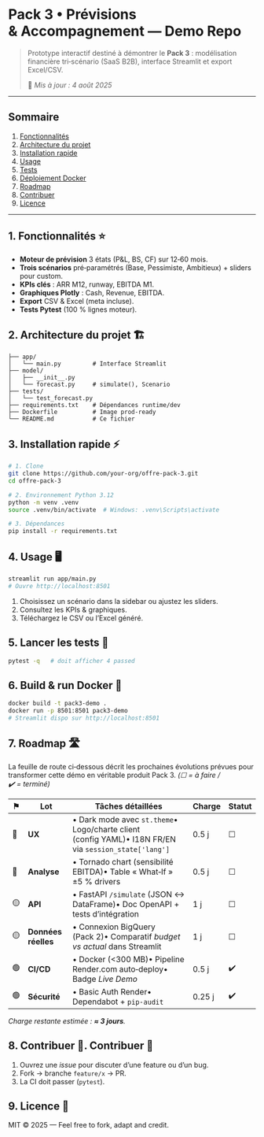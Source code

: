 # Pack 3 • Prévisions & Accompagnement — Demo Repo

&#x20;&#x20;

> Prototype interactif destiné à démontrer le **Pack 3** : modélisation financière tri‑scénario (SaaS B2B), interface Streamlit et export Excel/CSV.
>
> 📅 *Mis à jour : 4 août 2025*

---

## Sommaire

1. [Fonctionnalités](#fonctionnalités)
2. [Architecture du projet](#architecture)
3. [Installation rapide](#installation)
4. [Usage](#usage)
5. [Tests](#tests)
6. [Déploiement Docker](#docker)
7. [Roadmap](#roadmap)
8. [Contribuer](#contribuer)
9. [Licence](#licence)

---



## 1. Fonctionnalités ⭐

- **Moteur de prévision** 3 états (P&L, BS, CF) sur 12‑60 mois.
- **Trois scénarios** pré‑paramétrés (Base, Pessimiste, Ambitieux) + sliders pour custom.
- **KPIs clés** : ARR M12, runway, EBITDA M1.
- **Graphiques Plotly** : Cash, Revenue, EBITDA.
- **Export** CSV & Excel (meta incluse).
- **Tests Pytest** (100 % lignes moteur).



## 2. Architecture du projet 🏗

```
├── app/
│   └── main.py         # Interface Streamlit
├── model/
│   ├── __init__.py
│   └── forecast.py     # simulate(), Scenario
├── tests/
│   └── test_forecast.py
├── requirements.txt    # Dépendances runtime/dev
├── Dockerfile          # Image prod‑ready
└── README.md           # Ce fichier
```



## 3. Installation rapide ⚡

```bash
# 1. Clone
git clone https://github.com/your‑org/offre‑pack‑3.git
cd offre‑pack‑3

# 2. Environnement Python 3.12
python -m venv .venv
source .venv/bin/activate  # Windows: .venv\Scripts\activate

# 3. Dépendances
pip install -r requirements.txt
```



## 4. Usage 🖥️

```bash
streamlit run app/main.py
# Ouvre http://localhost:8501
```

1. Choisissez un scénario dans la sidebar ou ajustez les sliders.
2. Consultez les KPIs & graphiques.
3. Téléchargez le CSV ou l’Excel généré.



## 5. Lancer les tests 🧪

```bash
pytest -q   # doit afficher 4 passed
```



## 6. Build & run Docker 🐳

```bash
docker build -t pack3-demo .
docker run -p 8501:8501 pack3-demo
# Streamlit dispo sur http://localhost:8501
```



## 7. Roadmap 🛣️

La feuille de route ci‑dessous décrit les prochaines évolutions prévues pour transformer cette démo en véritable produit Pack 3.  *(☐ = à faire / ✔️ = terminé)*

| ⚑  | Lot                 | Tâches détaillées                                                                                     | Charge | Statut |
| -- | ------------------- | ----------------------------------------------------------------------------------------------------- | ------ | ------ |
| 🔵 | **UX**              | • Dark mode avec `st.theme`• Logo/charte client (config YAML)• I18N FR/EN via `session_state['lang']` | 0.5 j  | ☐      |
| 🔵 | **Analyse**         | • Tornado chart (sensibilité EBITDA)• Table « What‑If » ±5 % drivers                                  | 0.5 j  | ☐      |
| 🟡 | **API**             | • FastAPI `/simulate` (JSON ↔ DataFrame)• Doc OpenAPI + tests d’intégration                           | 1 j    | ☐      |
| 🟡 | **Données réelles** | • Connexion BigQuery (Pack 2)• Comparatif *budget vs actual* dans Streamlit                           | 1 j    | ☐      |
| 🟢 | **CI/CD**           | • Docker (<300 MB)• Pipeline Render.com auto‑deploy• Badge *Live Demo*                                | 0.5 j  | ✔️     |
| 🟢 | **Sécurité**        | • Basic Auth Render• Dependabot + `pip‑audit`                                                         | 0.25 j | ✔️     |

*Charge restante estimée : ****≈ 3 jours****.*



## 8. Contribuer 🤝. Contribuer 🤝

1. Ouvrez une *issue* pour discuter d’une feature ou d’un bug.
2. Fork → branche `feature/x` → PR.
3. La CI doit passer (`pytest`).



## 9. Licence 📑

MIT © 2025 — Feel free to fork, adapt and credit.


